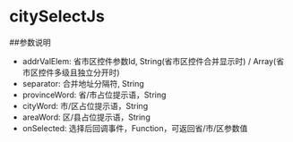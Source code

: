# citySelectJs

##参数说明
* addrValElem: 省市区控件参数Id, String(省市区控件合并显示时) / Array(省市区控件多级且独立分开时)
* separator: 合并地址分隔符, String
* provinceWord: 省/市占位提示语，String
* cityWord: 市/区占位提示语，String
* areaWord: 区/县占位提示语，String
* onSelected: 选择后回调事件，Function，可返回省/市/区参数值